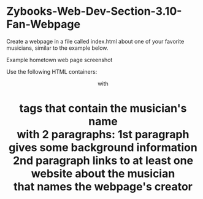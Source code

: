 # Zybooks-Web-Dev-Section-3.10-Fan-Webpage
Create a webpage in a file called index.html about one of your favorite musicians, similar to the example below.

Example hometown web page screenshot

Use the following HTML containers:

<header> with <h1> tags that contain the musician's name
<main> with 2 paragraphs:
1st paragraph gives some background information
2nd paragraph links to at least one website about the musician
<footer> that names the webpage's creator
